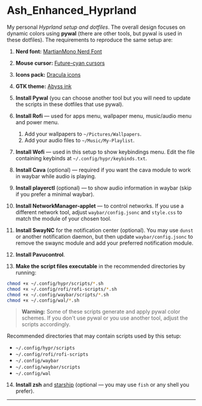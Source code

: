 # Ash_Enhanced_Hyprland

My personal *Hyprland setup and dotfiles*. The overall design focuses on dynamic colors using **pywal** (there are other tools, but pywal is used in these dotfiles). The requirements to reproduce the same setup are:

1. **Nerd font:** [MartianMono Nerd Font](https://github.com/ryanoasis/nerd-fonts/releases/download/v3.4.0/MartianMono.zip)

2. **Mouse cursor:** [Future-cyan cursors](https://www.gnome-look.org/p/1465392)

3. **Icons pack:** [Dracula icons](https://www.gnome-look.org/p/1541561)

4. **GTK theme:** [Abyss ink](https://www.gnome-look.org/p/1324963)

5. **Install Pywal** (you can choose another tool but you will need to update the scripts in these dotfiles that use pywal).

6. **Install Rofi** — used for apps menu, wallpaper menu, music/audio menu and power menu.

   1. Add your wallpapers to `~/Pictures/Wallpapers`.
   2. Add your audio files to `~/Music/My-Playlist`.

7. **Install Wofi** — used in this setup to show keybindings menu. Edit the file containing keybinds at `~/.config/hypr/keybinds.txt`.

8. **Install Cava** (optional) — required if you want the cava module to work in waybar while audio is playing.

9. **Install playerctl** (optional) — to show audio information in waybar (skip if you prefer a minimal waybar).

10. **Install NetworkManager-applet** — to control networks. If you use a different network tool, adjust `waybar/config.jsonc` and `style.css` to match the module of your chosen tool.

11. **Install SwayNC** for the notification center (optional). You may use `dunst` or another notification daemon, but then update `waybar/config.jsonc` to remove the swaync module and add your preferred notification module.

12. **Install Pavucontrol**.

13. **Make the script files executable** in the recommended directories by running:

```bash
chmod +x ~/.config/hypr/scripts/*.sh
chmod +x ~/.config/rofi/rofi-scripts/*.sh
chmod +x ~/.config/waybar/scripts/*.sh
chmod +x ~/.config/wal/*.sh
```

> **Warning:** Some of these scripts generate and apply pywal color schemes. If you don't use pywal or you use another tool, adjust the scripts accordingly.

Recommended directories that may contain scripts used by this setup:

* `~/.config/hypr/scripts`
* `~/.config/rofi/rofi-scripts`
* `~/.config/waybar`
* `~/.config/waybar/scripts`
* `~/.config/wal`

14. **Install zsh** and [starship](https://starship.rs/guide/) (optional — you may use `fish` or any shell you prefer).

---

